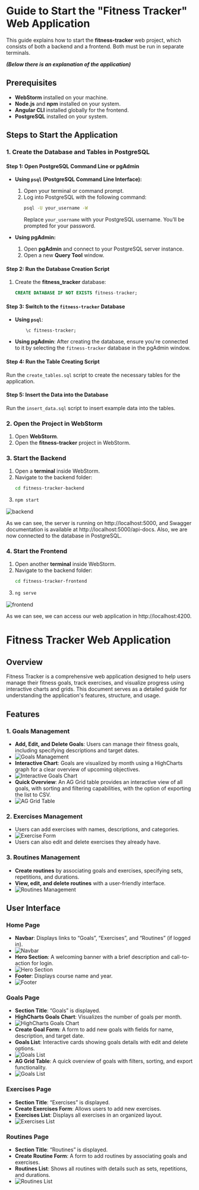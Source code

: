 # Guide to Start the "Fitness Tracker" Web Application  

This guide explains how to start the **fitness-tracker** web project, which consists of both a backend and a frontend. Both must be run in separate terminals.

***(Below there is an explanation of the application)***

## Prerequisites

- **WebStorm** installed on your machine.
- **Node.js** and **npm** installed on your system.
- **Angular CLI** installed globally for the frontend.
- **PostgreSQL** installed on your system.

## Steps to Start the Application

### 1. **Create the Database and Tables in PostgreSQL**

#### **Step 1: Open PostgreSQL Command Line or pgAdmin**

- **Using `psql` (PostgreSQL Command Line Interface):**
  1. Open your terminal or command prompt.
  2. Log into PostgreSQL with the following command:
     ```bash
     psql -U your_username -W
     ```
     Replace `your_username` with your PostgreSQL username. You’ll be prompted for your password.

- **Using pgAdmin:**
  1. Open **pgAdmin** and connect to your PostgreSQL server instance.
  2. Open a new **Query Tool** window.

#### **Step 2: Run the Database Creation Script**
1. Create the **fitness_tracker** database:
   ```sql
   CREATE DATABASE IF NOT EXISTS fitness-tracker;
   ```

#### **Step 3: Switch to the ```fitness-tracker``` Database**
- **Using ```psql```**:
    ```psql
        \c fitness-tracker;
    ```
 - **Using pgAdmin**:
 After creating the database, ensure you're connected to it by selecting the ```fitness-tracker``` database in the pgAdmin window.

 #### **Step 4: Run the Table Creating Script**
 Run the ```create_tables.sql``` script to create the necessary tables for the application.

 #### **Step 5: Insert the Data into the Database**
 Run the ```insert_data.sql``` script to insert example data into the tables.

### 2. **Open the Project in WebStorm**

1. Open **WebStorm**.
2. Open the **fitness-tracker** project in WebStorm.

### 3. **Start the Backend**

1. Open a **terminal** inside WebStorm.
2. Navigate to the backend folder:
   ```bash
   cd fitness-tracker-backend
   ```
3. ```bash
   npm start
   ```

![backend](images/backend.jpg)

As we can see, the server is running on http://localhost:5000, and Swagger documentation is available at http://localhost:5000/api-docs. Also, we are now connected to the database in PostgreSQL.

### 4. **Start the Frontend**

1. Open another **terminal** inside WebStorm.
2. Navigate to the backend folder:
   ```bash
   cd fitness-tracker-frontend
   ```
3. ```bash
   ng serve
   ```

![frontend](images/frontend.jpg)

As we can see, we can access our web application in http://localhost:4200.

# Fitness Tracker Web Application

## Overview

Fitness Tracker is a comprehensive web application designed to help users manage their fitness goals, track exercises, and visualize progress using interactive charts and grids. This document serves as a detailed guide for understanding the application's features, structure, and usage.

## Features

### 1. Goals Management
- **Add, Edit, and Delete Goals**: Users can manage their fitness goals, including specifying descriptions and target dates.
- ![Goals Management](images/goalsForm.png)
- **Interactive Chart**: Goals are visualized by month using a HighCharts graph for a clear overview of upcoming objectives.
- ![Interactive Goals Chart](images/goalsChart.png)   
- **Quick Overview**: An AG Grid table provides an interactive view of all goals, with sorting and filtering capabilities, with the option of exporting the list to CSV.
- ![AG Grid Table](images/goalsTable.png)   

### 2. Exercises Management
- Users can add exercises with names, descriptions, and categories.
- ![Exercise Form](images/exercisesForm.png)   
- Users can also edit and delete exercises they already have.

### 3. Routines Management
- **Create routines** by associating goals and exercises, specifying sets, repetitions, and durations.
- **View, edit, and delete routines** with a user-friendly interface.
- ![Routines Management](images/routinesForm.png)   

## User Interface

### Home Page
- **Navbar**: Displays links to “Goals”, “Exercises”, and “Routines” (if logged in).
- ![Navbar](images/navbar.png)
- **Hero Section**: A welcoming banner with a brief description and call-to-action for login.
- ![Hero Section](images/heroSection.png)   
- **Footer**: Displays course name and year.
- ![Footer](images/footer.png)

### Goals Page
- **Section Title**: “Goals” is displayed.
- **HighCharts Goals Chart**: Visualizes the number of goals per month.
- ![HighCharts Goals Chart](images/goalsChart.png)   
- **Create Goal Form**: A form to add new goals with fields for name, description, and target date.
- **Goals List**: Interactive cards showing goals details with edit and delete options.
- ![Goals List](images/goalsCards.png)
- **AG Grid Table**: A quick overview of goals with filters, sorting, and export functionality.
- ![Goals List](images/goalsTable.png)   

### Exercises Page
- **Section Title**: “Exercises” is displayed.
- **Create Exercises Form**: Allows users to add new exercises.
- **Exercises List**: Displays all exercises in an organized layout.
- ![Exercises List](images/exercisesCards.png)   

### Routines Page
- **Section Title**: “Routines” is displayed.
- **Create Routine Form**: A form to add routines by associating goals and exercises.
- **Routines List**: Shows all routines with details such as sets, repetitions, and durations.
- ![Routines List](images/routinesCards.png)   
